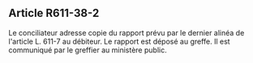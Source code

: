 Article R611-38-2
----
Le conciliateur adresse copie du rapport prévu par le dernier alinéa de
l'article L. 611-7 au débiteur. Le rapport est déposé au greffe. Il est
communiqué par le greffier au ministère public.

